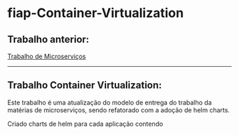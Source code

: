 # fiap-Container-Virtualization

## Trabalho anterior:

[Trabalho de Microserviços](https://github.com/flavio-silva/microservices)

---

## Trabalho Container Virtualization:

Este trabalho é uma atualização do modelo de entrega do trabalho da matérias de microserviços, sendo refatorado com a adoção de helm charts.

Criado charts de helm  para cada aplicação contendo


